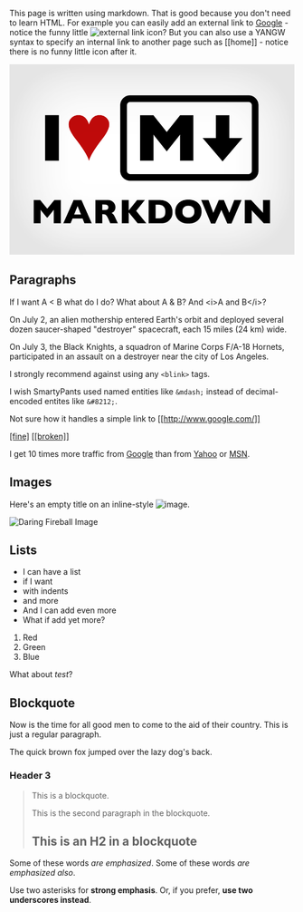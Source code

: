

This page is written using markdown. That is good because you don't need to learn HTML.
For example you can easily add an external link to [Google](https://www.google.com/) - notice the funny
little ![external link icon](http://upload.wikimedia.org/wikipedia/commons/6/64/Icon_External_Link.png)?
But you can also use a YANGW syntax to specify an internal link to another page such as [[home]] - notice there is no funny little icon after it.

![MD image](lovemarkdown.png)

## Paragraphs

If I want A < B what do I do? What about A & B? And &lt;i>A and B&lt;/i>?

On July 2, an alien mothership entered Earth's orbit and deployed several dozen 
saucer-shaped "destroyer" spacecraft, each 15 miles (24 km) wide.

On July 3, the Black Knights, a squadron of Marine Corps F/A-18 Hornets, 
participated in an assault on a destroyer near the city of Los Angeles.

I strongly recommend against using any `<blink>` tags.

I wish SmartyPants used named entities like `&mdash;`
instead of decimal-encoded entites like `&#8212;`.



Not sure how it handles a simple link to [[http://www.google.com/]]

[[fine]](http://www.attacklab.net/)
[[[broken]]](http://www.attacklab.net/)



I get 10 times more traffic from [Google][1] than from
[Yahoo][2] or [MSN][3].

[1]: http://google.com/        "Google"
[2]: http://search.yahoo.com/  "Yahoo Search"
[3]: http://search.msn.com/    "MSN Search"

## Images

Here's an empty title on an inline-style ![image](http://w3.org/Icons/valid-xhtml10).

![Daring Fireball Image](https://daringfireball.net/graphics/logos/ "should say Daring Fireball")

## Lists

- I can have a list
- if I want
 - with indents
  - and more
- And I can add even more
- What if add yet more?
 
1.  Red
2.  Green
3.  Blue

What about *test*?

## Blockquote

Now is the time for all good men to come to
the aid of their country. This is just a
regular paragraph.

The quick brown fox jumped over the lazy
dog's back.

### Header 3

> This is a blockquote.
> 
> This is the second paragraph in the blockquote.
>
> ## This is an H2 in a blockquote



Some of these words *are emphasized*.
Some of these words _are emphasized also_.

Use two asterisks for **strong emphasis**.
Or, if you prefer, __use two underscores instead__.


[ny times]: http://www.nytimes.com/
